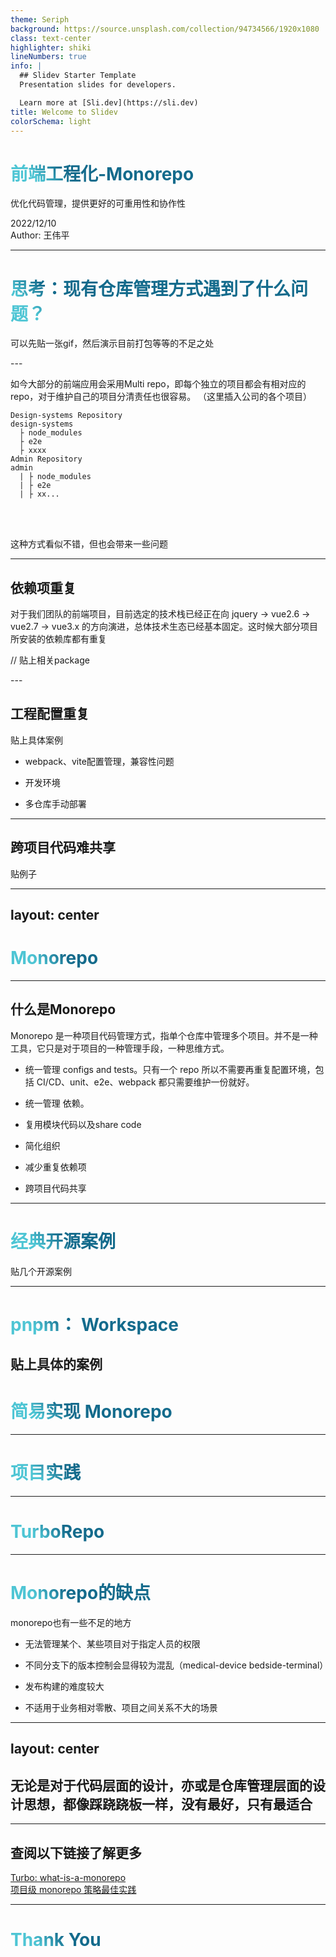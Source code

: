 ```yaml
---
theme: Seriph
background: https://source.unsplash.com/collection/94734566/1920x1080
class: text-center
highlighter: shiki
lineNumbers: true
info: |
  ## Slidev Starter Template
  Presentation slides for developers.

  Learn more at [Sli.dev](https://sli.dev)
title: Welcome to Slidev
colorSchema: light
---
```


# 前端工程化-Monorepo

<p text-xl>
优化代码管理，提供更好的可重用性和协作性
</p>

<div abs-bl mx-14 my-12 flex flex-col>
  <div text-sm opacity-50>2022/12/10</div>
  <div text-sm opacity-50>Author: 王伟平</div>
</div>

---

# 思考：现有仓库管理方式遇到了什么问题？

<v-clicks>

可以先贴一张gif，然后演示目前打包等等的不足之处

</v-clicks>
---

如今大部分的前端应用会采用Multi repo，即每个独立的项目都会有相对应的repo，对于维护自己的项目分清责任也很容易。
（这里插入公司的各个项目）

```
Design-systems Repository
design-systems
  ├ node_modules
  ├ e2e
  ├ xxxx
Admin Repository
admin
  | ├ node_modules
  | ├ e2e
  | ├ xx...
```

<br>
<br>
<v-clicks>

这种方式看似不错，但也会带来一些问题

</v-clicks>

<style>
h1 {
  background-color: #2B90B6;
  background-image: linear-gradient(45deg, #4EC5D4 10%, #146b8c 20%);
  background-size: 100%;
  -webkit-background-clip: text;
  -moz-background-clip: text;
  -webkit-text-fill-color: transparent;
  -moz-text-fill-color: transparent;
}
</style>
---

## 依赖项重复

对于我们团队的前端项目，目前选定的技术栈已经正在向 jquery -> vue2.6 -> vue2.7 -> vue3.x 的方向演进，总体技术生态已经基本固定。这时候大部分项目所安装的依赖库都有重复
<v-clicks>

// 贴上相关package

</v-clicks>
---

## 工程配置重复

<div mt-4/>

<v-clicks>

贴上具体案例

</v-clicks>
<v-clicks>

- webpack、vite配置管理，兼容性问题

- 开发环境

- 多仓库手动部署

</v-clicks>

---

## 跨项目代码难共享

<v-clicks>

贴例子

</v-clicks>

---
layout: center
---

# Monorepo

---

## 什么是Monorepo

Monorepo 是一种项目代码管理方式，指单个仓库中管理多个项目。并不是一种工具，它只是对于项目的一种管理手段，一种思维方式。

<v-clicks>

- 统一管理 configs and tests。只有一个 repo 所以不需要再重复配置环境，包括 CI/CD、unit、e2e、webpack 都只需要维护一份就好。

- 统一管理 依赖。

- 复用模块代码以及share code

- 简化组织

- 减少重复依赖项

- 跨项目代码共享

</v-clicks>

---

# 经典开源案例

<v-clicks>

贴几个开源案例

</v-clicks>

---

# pnpm： Workspace

贴上具体的案例
---

# 简易实现 Monorepo

---

# 项目实践

---

# TurboRepo

---

# Monorepo的缺点

monorepo也有一些不足的地方

<v-clicks>

- 无法管理某个、某些项目对于指定人员的权限

- 不同分支下的版本控制会显得较为混乱（medical-device bedside-terminal）

- 发布构建的难度较大

- 不适用于业务相对零散、项目之间关系不大的场景
</v-clicks>

---
layout: center
---
## 无论是对于代码层面的设计，亦或是仓库管理层面的设计思想，都像踩跷跷板一样，没有最好，只有最适合
---

## 查阅以下链接了解更多

[Turbo: what-is-a-monorepo](https://turbo.build/repo/docs/handbook/what-is-a-monorepo)  
[项目级 monorepo 策略最佳实践](https://zhuanlan.zhihu.com/p/348898271)  

---

# Thank You
